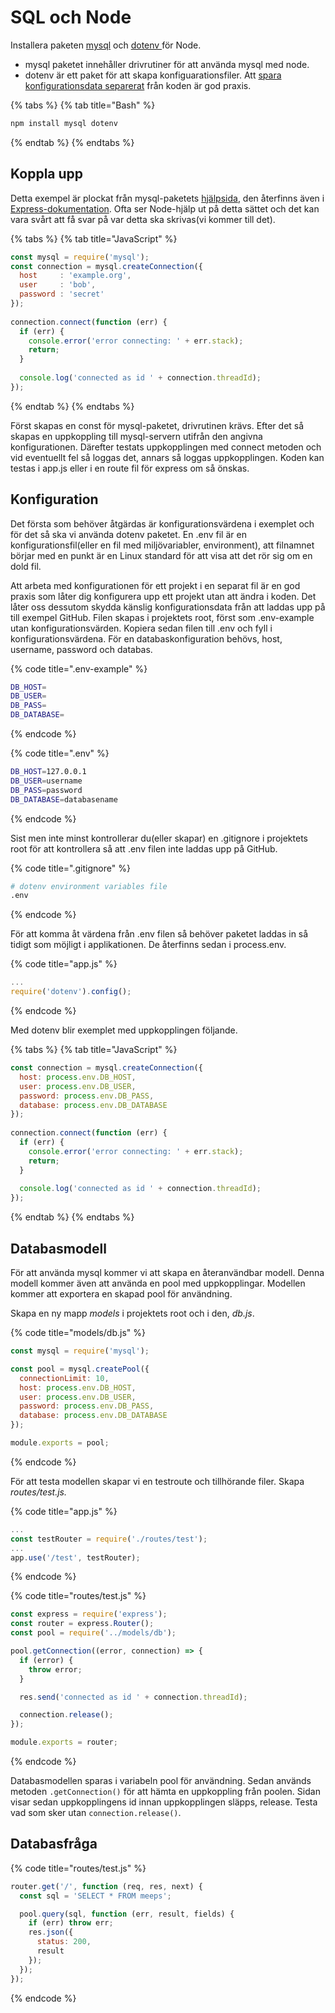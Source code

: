 # SQL och Node

Installera paketen [mysql](https://www.npmjs.com/package/mysql) och [dotenv ](https://www.npmjs.com/package/dotenv)för Node.

* mysql paketet innehåller drivrutiner för att använda mysql med node.
* dotenv är ett paket för att skapa konfiguarationsfiler. Att [spara konfigurationsdata separerat](https://12factor.net/config) från koden är god praxis.

{% tabs %}
{% tab title="Bash" %}
```bash
npm install mysql dotenv
```
{% endtab %}
{% endtabs %}

## Koppla upp

Detta exempel är plockat från mysql-paketets [hjälpsida](https://www.npmjs.com/package/mysql), den återfinns även i [Express-dokumentation](https://expressjs.com/en/guide/database-integration.html#mysql). Ofta ser Node-hjälp ut på detta sättet och det kan vara svårt att få svar på var detta ska skrivas\(vi kommer till det\).

{% tabs %}
{% tab title="JavaScript" %}
```javascript
const mysql = require('mysql');
const connection = mysql.createConnection({
  host     : 'example.org',
  user     : 'bob',
  password : 'secret'
});
 
connection.connect(function (err) {
  if (err) {
    console.error('error connecting: ' + err.stack);
    return;
  }
 
  console.log('connected as id ' + connection.threadId);
});
```
{% endtab %}
{% endtabs %}

Först skapas en const för mysql-paketet, drivrutinen krävs. Efter det så skapas en uppkoppling till mysql-servern utifrån den angivna konfigurationen. Därefter testats uppkopplingen med connect metoden och vid eventuellt fel så loggas det, annars så loggas uppkopplingen. Koden kan testas i app.js eller i en route fil för express om så önskas.

## Konfiguration

Det första som behöver åtgärdas är konfigurationsvärdena i exemplet och för det så ska vi använda dotenv paketet. En .env fil är en konfigurationsfil\(eller en fil med miljövariabler, environment\), att filnamnet börjar med en punkt är en Linux standard för att visa att det rör sig om en dold fil.

Att arbeta med konfigurationen för ett projekt i en separat fil är en god praxis som låter dig konfigurera upp ett projekt utan att ändra i koden. Det låter oss dessutom skydda känslig konfigurationsdata från att laddas upp på till exempel GitHub. Filen skapas i projektets root, först som .env-example utan konfigurationsvärden. Kopiera sedan filen till .env och fyll i konfigurationsvärdena. För en databaskonfiguration behövs, host, username, password och databas.

{% code title=".env-example" %}
```bash
DB_HOST=
DB_USER=
DB_PASS=
DB_DATABASE=
```
{% endcode %}

{% code title=".env" %}
```bash
DB_HOST=127.0.0.1
DB_USER=username
DB_PASS=password
DB_DATABASE=databasename
```
{% endcode %}

Sist men inte minst kontrollerar du\(eller skapar\) en .gitignore i projektets root för att kontrollera så att .env filen inte laddas upp på GitHub.

{% code title=".gitignore" %}
```bash
# dotenv environment variables file
.env
```
{% endcode %}

För att komma åt värdena från .env filen så behöver paketet laddas in så tidigt som möjligt i applikationen. De återfinns sedan i process.env.

{% code title="app.js" %}
```javascript
...
require('dotenv').config();
```
{% endcode %}

Med dotenv blir exemplet med uppkopplingen följande.

{% tabs %}
{% tab title="JavaScript" %}
```javascript
const connection = mysql.createConnection({
  host: process.env.DB_HOST,
  user: process.env.DB_USER,
  password: process.env.DB_PASS,
  database: process.env.DB_DATABASE
});
 
connection.connect(function (err) {
  if (err) {
    console.error('error connecting: ' + err.stack);
    return;
  }
 
  console.log('connected as id ' + connection.threadId);
});
```
{% endtab %}
{% endtabs %}

## Databasmodell

För att använda mysql kommer vi att skapa en återanvändbar modell. Denna modell kommer även att använda en pool med uppkopplingar. Modellen kommer att exportera en skapad pool för användning.

Skapa en ny mapp _models_ i projektets root och i den, _db.js_.

{% code title="models/db.js" %}
```javascript
const mysql = require('mysql');

const pool = mysql.createPool({
  connectionLimit: 10,
  host: process.env.DB_HOST,
  user: process.env.DB_USER,
  password: process.env.DB_PASS,
  database: process.env.DB_DATABASE
});

module.exports = pool;

```
{% endcode %}

För att testa modellen skapar vi en testroute och tillhörande filer. Skapa _routes/test.js._

{% code title="app.js" %}
```javascript
...
const testRouter = require('./routes/test');
...
app.use('/test', testRouter);
```
{% endcode %}

{% code title="routes/test.js" %}
```javascript
const express = require('express');
const router = express.Router();
const pool = require('../models/db');

pool.getConnection((error, connection) => {
  if (error) {
    throw error;
  }

  res.send('connected as id ' + connection.threadId);

  connection.release();
});

module.exports = router;
```
{% endcode %}

Databasmodellen sparas i variabeln pool för användning. Sedan används metoden `.getConnection()` för att hämta en uppkoppling från poolen. Sidan visar sedan uppkopplingens id innan uppkopplingen släpps, release. Testa vad som sker utan `connection.release()`.

## Databasfråga

{% code title="routes/test.js" %}
```javascript
router.get('/', function (req, res, next) {
  const sql = 'SELECT * FROM meeps';

  pool.query(sql, function (err, result, fields) {
    if (err) throw err;
    res.json({
      status: 200,
      result
    });
  });
});
```
{% endcode %}

